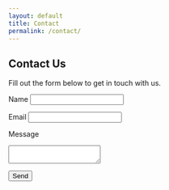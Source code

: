 ```yaml
---
layout: default
title: Contact
permalink: /contact/
---
```


## Contact Us
Fill out the form below to get in touch with us.

<form action="https://formspree.io/your-email" method="POST">
  <label for="name">Name</label>
  <input type="text" id="name" name="name" required>
  
  <label for="email">Email</label>
  <input type="email" id="email" name="_replyto" required>
  
  <label for="message">Message</label>
  <textarea id="message" name="message" required></textarea>
  
  <button type="submit">Send</button>
</form>